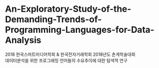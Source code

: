 # An-Exploratory-Study-of-the-Demanding-Trends-of-Programming-Languages-for-Data-Analysis
2018 한국스마트미디어학회 &amp; 한국전자거래학회 2018년도 춘계학술대회 <br>
데이터분석을 위한 프로그래밍 언어들의 수요추이에 대한 탐색적 연구
